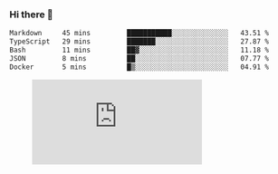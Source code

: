 ### Hi there 👋

<!--START_SECTION:waka-->

```txt
Markdown     45 mins         ███████████░░░░░░░░░░░░░░   43.51 %
TypeScript   29 mins         ███████░░░░░░░░░░░░░░░░░░   27.87 %
Bash         11 mins         ██▓░░░░░░░░░░░░░░░░░░░░░░   11.18 %
JSON         8 mins          ██░░░░░░░░░░░░░░░░░░░░░░░   07.77 %
Docker       5 mins          █▒░░░░░░░░░░░░░░░░░░░░░░░   04.91 %
```

<!--END_SECTION:waka-->

<figure><embed src="https://wakatime.com/share/@018c1236-80d1-4209-b291-9f1e9534668f/bb944d0f-92e3-48f1-94a5-d3c1d0ffe8d4.svg"></embed></figure>

<!--
**kraibse/kraibse** is a ✨ _special_ ✨ repository because its `README.md` (this file) appears on your GitHub profile.

Here are some ideas to get you started:

- 🔭 I’m currently working on ...
- 🌱 I’m currently learning ...
- 👯 I’m looking to collaborate on ...
- 🤔 I’m looking for help with ...
- 💬 Ask me about ...
- 📫 How to reach me: ...
- 😄 Pronouns: ...
- ⚡ Fun fact: ...
-->

